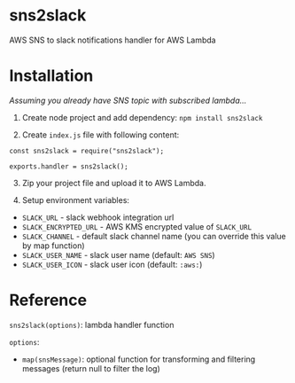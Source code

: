 # sns2slack

AWS SNS to slack notifications handler for AWS Lambda

# Installation

_Assuming you already have SNS topic with subscribed lambda..._

1. Create node project and add dependency:
   `npm install sns2slack`

2. Create `index.js` file with following content:

```
const sns2slack = require("sns2slack");

exports.handler = sns2slack();
```

3. Zip your project file and upload it to AWS Lambda.

4. Setup environment variables:

* `SLACK_URL` - slack webhook integration url
* `SLACK_ENCRYPTED_URL` - AWS KMS encrypted value of `SLACK_URL`
* `SLACK_CHANNEL` - default slack channel name (you can override this value by map function)
* `SLACK_USER_NAME` - slack user name (default: `AWS SNS`)
* `SLACK_USER_ICON` - slack user icon (default: `:aws:`)

# Reference

`sns2slack(options)`: lambda handler function

`options`:

* `map(snsMessage)`: optional function for transforming and filtering messages (return null to filter the log)
